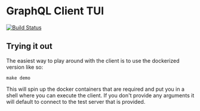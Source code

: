 # GraphQL Client TUI 

[![Build Status](https://travis-ci.com/certainty/graphqshell.svg?branch=main)](https://travis-ci.com/certainty/graphqshell)


## Trying it out

The easiest way to play around with the client is to use the dockerized version like so:

``` shellsession
make demo
```

This will spin up the docker containers that are required and put you in a shell 
where you can execute the client. If you don't provide any arguments it will default to connect
to the test server that is provided.
